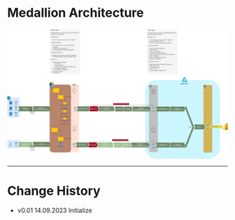 # Medallion Architecture
![Medallion Architecture](../assets/images/medallion.png "Medallion Architecture")

---
# Change History
- v0.01 14.09.2023 Initialize